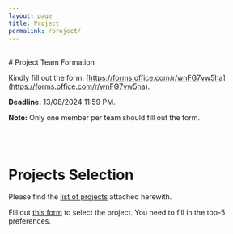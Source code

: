 ```yaml
---
layout: page
title: Project
permalink: /project/
---
```

<br>
# Project Team Formation

Kindly fill out the form: [https://forms.office.com/r/wnFG7vw5ha](https://forms.office.com/r/wnFG7vw5ha).

**Deadline:** 13/08/2024 11:59 PM.

**Note:** Only one member per team should fill out the form.

<br><br>

# Projects Selection
Please find the [list of projects](/_images/assignments/ELL409-Projects.pdf) attached herewith.

Fill out [this form](https://forms.office.com/r/8cx1fvd2T1) to select the project. You need to fill in the top-5 preferences.
